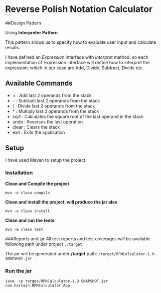 # Reverse Polish Notation Calculator

##Design Pattern

Using **Interpreter Pattern**

This pattern allows us to specify how to evaluate user input and calculate results.

I have defined an _Expression_ interface with _interpret_ method, so each implementation of Expression interface will define how to interpret the expression, which in our case are Add, Divide, Subtract, Divide etc.

## Available Commands

- \+ : Add last 2 operands from the stack
- \- : Subtract last 2 operands from the stack
-  \/ : Divide last 2 operands from the stack
- \* : Multiply last 2 operands from the stack
- sqrt : Calculates the square root of the last operand in the stack
- undo : Reverses the last operation
- clear : Clears the stack
- exit : Exits the application

## Setup

I have used Maven to setup the project.

### Installation

**Clean and Compile the project**

`mvn -e clean compile`

**Clean and install the project, will produce the jar also**

`mvn -e clean install`

**Clean and run the tests**

`mvn -e clean test`

###Reports and jar
All test reports and test coverages will be available following path under project
`./target`

The _jar_ will be generated under **/target** path:
`/target/RPNCalculator-1.0-SNAPSHOT.jar`

### Run the jar

`java -cp target/RPNCalculator-1.0-SNAPSHOT.jar com.harsain.RPNCalculator.App`